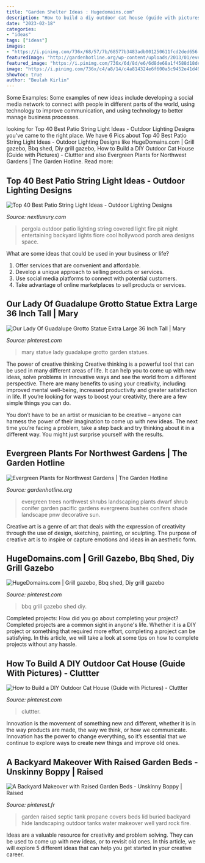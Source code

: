 ```yaml
---
title: "Garden Shelter Ideas : Hugedomains.com"
description: "How to build a diy outdoor cat house (guide with pictures)"
date: "2023-02-18"
categories:
- "ideas"
tags: ["ideas"]
images:
- "https://i.pinimg.com/736x/68/57/7b/68577b3483adb001250611fcd2ded656.jpg"
featuredImage: "http://gardenhotline.org/wp-content/uploads/2013/01/evergreen-conifer-shrub.jpg"
featured_image: "https://i.pinimg.com/736x/6d/8d/e6/6d8de68a1f4588d18de14966d9643821.jpg"
image: "https://i.pinimg.com/736x/c4/a8/14/c4a814324e6f600a5c9452e41d4998a2--raised-garden-beds-raised-gardens.jpg"
ShowToc: true
author: "Beulah Kirlin"
---
```



Some Examples:
Some examples of new ideas include developing a social media network to connect with people in different parts of the world, using technology to improve communication, and using technology to better manage business processes.

	

		
looking for Top 40 Best Patio String Light Ideas - Outdoor Lighting Designs you've came to the right place. We have 6 Pics about Top 40 Best Patio String Light Ideas - Outdoor Lighting Designs like HugeDomains.com | Grill gazebo, Bbq shed, Diy grill gazebo, How to Build a DIY Outdoor Cat House (Guide with Pictures) - Cluttter and also Evergreen Plants for Northwest Gardens | The Garden Hotline. Read more:
		
    
## Top 40 Best Patio String Light Ideas - Outdoor Lighting Designs

<img loading=lazy src="http://nextluxury.com/wp-content/uploads/contemporary-patio-string-light-cool-backyard-ideas.jpg" onerror="this.onerror=null;this.src='https://tse4.mm.bing.net/th?id=OIP.Zsy5a4WpIgPc9nTqe1whfgHaE4&amp;pid=15.1';" alt="Top 40 Best Patio String Light Ideas - Outdoor Lighting Designs">

_Source: nextluxury.com_

>pergola outdoor patio lighting string covered light fire pit night entertaining backyard lights fiore cool hollywood porch area designs space. 

	

What are some ideas that could be used in your business or life?
1. Offer services that are convenient and affordable.
2. Develop a unique approach to selling products or services.
3. Use social media platforms to connect with potential customers. 
4. Take advantage of online marketplaces to sell products or services.

    
## Our Lady Of Guadalupe Grotto Statue Extra Large 36 Inch Tall | Mary

<img loading=lazy src="https://i.pinimg.com/736x/68/57/7b/68577b3483adb001250611fcd2ded656.jpg" onerror="this.onerror=null;this.src='https://tse3.mm.bing.net/th?id=OIP.jk6Kli3i8gm3MKYcbJmccQHaM_&amp;pid=15.1';" alt="Our Lady Of Guadalupe Grotto Statue Extra Large 36 Inch Tall | Mary">

_Source: pinterest.com_

>mary statue lady guadalupe grotto garden statues. 

	

The power of creative thinking
Creative thinking is a powerful tool that can be used in many different areas of life. It can help you to come up with new ideas, solve problems in innovative ways and see the world from a different perspective.
There are many benefits to using your creativity, including improved mental well-being, increased productivity and greater satisfaction in life. If you’re looking for ways to boost your creativity, there are a few simple things you can do.

You don’t have to be an artist or musician to be creative – anyone can harness the power of their imagination to come up with new ideas. The next time you’re facing a problem, take a step back and try thinking about it in a different way. You might just surprise yourself with the results.

    
## Evergreen Plants For Northwest Gardens | The Garden Hotline

<img loading=lazy src="http://gardenhotline.org/wp-content/uploads/2013/01/evergreen-conifer-shrub.jpg" onerror="this.onerror=null;this.src='https://tse1.mm.bing.net/th?id=OIP.BUzNFlYoUICuy1ZqCTXN8AHaGd&amp;pid=15.1';" alt="Evergreen Plants for Northwest Gardens | The Garden Hotline">

_Source: gardenhotline.org_

>evergreen trees northwest shrubs landscaping plants dwarf shrub conifer garden pacific gardens evergreens bushes conifers shade landscape pnw decorative sun. 

	

Creative art is a genre of art that deals with the expression of creativity through the use of design, sketching, painting, or sculpting. The purpose of creative art is to inspire or capture emotions and ideas in an aesthetic form.

    
## HugeDomains.com | Grill Gazebo, Bbq Shed, Diy Grill Gazebo

<img loading=lazy src="https://i.pinimg.com/736x/57/14/88/571488a12533de90b8a509c36447bf4a.jpg" onerror="this.onerror=null;this.src='https://tse3.mm.bing.net/th?id=OIP.Gp4dbitjtnpW3z8UTDmMDQHaJ3&amp;pid=15.1';" alt="HugeDomains.com | Grill gazebo, Bbq shed, Diy grill gazebo">

_Source: pinterest.com_

>bbq grill gazebo shed diy. 

	

Completed projects: How did you go about completing your project?
Completed projects are a common sight in anyone's life. Whether it is a DIY project or something that required more effort, completing a project can be satisfying. In this article, we will take a look at some tips on how to complete projects without any hassle.

    
## How To Build A DIY Outdoor Cat House (Guide With Pictures) - Cluttter

<img loading=lazy src="https://i.pinimg.com/736x/6d/8d/e6/6d8de68a1f4588d18de14966d9643821.jpg" onerror="this.onerror=null;this.src='https://tse4.mm.bing.net/th?id=OIP.xftdIFN0BX_RMPiNyBtoWwHaE8&amp;pid=15.1';" alt="How to Build a DIY Outdoor Cat House (Guide with Pictures) - Cluttter">

_Source: pinterest.com_

>cluttter. 

	

Innovation is the movement of something new and different, whether it is in the way products are made, the way we think, or how we communicate. Innovation has the power to change everything, so it’s essential that we continue to explore ways to create new things and improve old ones.

    
## A Backyard Makeover With Raised Garden Beds - Unskinny Boppy | Raised

<img loading=lazy src="https://i.pinimg.com/736x/c4/a8/14/c4a814324e6f600a5c9452e41d4998a2--raised-garden-beds-raised-gardens.jpg" onerror="this.onerror=null;this.src='https://tse3.mm.bing.net/th?id=OIP.XJ85T6z9LktztUxvsP9soQHaJ3&amp;pid=15.1';" alt="A Backyard Makeover with Raised Garden Beds - Unskinny Boppy | Raised">

_Source: pinterest.fr_

>garden raised septic tank propane covers beds lid buried backyard hide landscaping outdoor tanks water makeover well yard rock fire. 

	

Ideas are a valuable resource for creativity and problem solving. They can be used to come up with new ideas, or to revisit old ones. In this article, we will explore 5 different ideas that can help you get started in your creative career.

